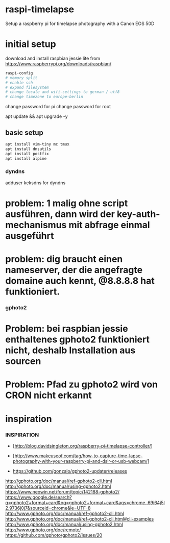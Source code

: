 # raspi-timelapse
Setup a raspberry pi for timelapse photography with a Canon EOS 50D

# initial setup
download and install raspbian jessie lite from https://www.raspberrypi.org/downloads/raspbian/

```bash
raspi-config
# memory split
# enable ssh
# expand filesystem
# change locale and wifi-settings to german / utf8
# change timezone to europe-berlin
```

change password for pi
change password for root

apt update && apt upgrade -y

## basic setup
```bash
apt install vim-tiny mc tmux
apt install dnsutils
apt install postfix
apt install alpine
```

### dyndns
adduser keksdns for dyndns

# problem: 1 malig ohne script ausführen, dann wird der key-auth-mechanismus mit abfrage einmal ausgeführt
# problem: dig braucht einen nameserver, der die angefragte domaine auch kennt, @8.8.8.8 hat funktioniert.


### gphoto2
# Problem: bei raspbian jessie enthaltenes gphoto2 funktioniert nicht, deshalb Installation aus sourcen 
# Problem: Pfad zu gphoto2 wird von CRON nicht erkannt

# inspiration


### INSPIRATION ###
* [http://blog.davidsingleton.org/raspberry-pi-timelapse-controller/]
* [http://www.makeuseof.com/tag/how-to-capture-time-lapse-photography-with-your-raspberry-pi-and-dslr-or-usb-webcam/]


* https://github.com/gonzalo/gphoto2-updater/releases

http://gphoto.org/doc/manual/ref-gphoto2-cli.html
http://gphoto.org/doc/manual/using-gphoto2.html
https://www.neowin.net/forum/topic/142188-gphoto2/
https://www.google.de/search?q=gphoto2+format+card&oq=gphoto2+format+card&aqs=chrome..69i64j5l2.9736j0j7&sourceid=chrome&ie=UTF-8
http://www.gphoto.org/doc/manual/ref-gphoto2-cli.html
http://www.gphoto.org/doc/manual/ref-gphoto2-cli.html#cli-examples
http://www.gphoto.org/doc/manual/using-gphoto2.html
http://www.gphoto.org/doc/remote/
https://github.com/gphoto/gphoto2/issues/20
